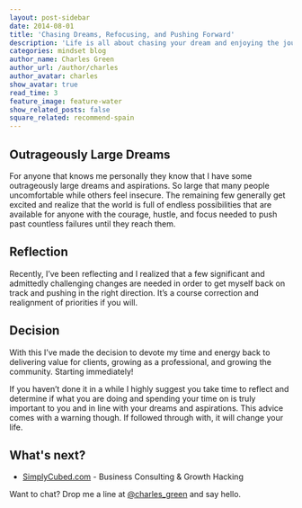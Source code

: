 ```yaml
---
layout: post-sidebar
date: 2014-08-01
title: 'Chasing Dreams, Refocusing, and Pushing Forward'
description: 'Life is all about chasing your dream and enjoying the journey.'
categories: mindset blog
author_name: Charles Green
author_url: /author/charles
author_avatar: charles
show_avatar: true
read_time: 3
feature_image: feature-water
show_related_posts: false
square_related: recommend-spain
---
```


## Outrageously Large Dreams

For anyone that knows me personally they know that I have some outrageously large dreams and aspirations. So large that many people uncomfortable while others feel insecure. The remaining few generally get excited and realize that the world is full of endless possibilities that are available for anyone with the courage, hustle, and focus needed to push past countless failures until they reach them.  


## Reflection  
Recently, I’ve been reflecting and I realized that a few significant and admittedly challenging changes are needed in order to get myself back on track and pushing in the right direction. It’s a course correction and realignment of priorities if you will.  

## Decision
With this I’ve made the decision to devote my time and energy back to delivering value for clients, growing as a professional, and growing the community. Starting immediately!


If you haven’t done it in a while I highly suggest you take time to reflect and determine if what you are doing and spending your time on is truly important to you and in line with your dreams and aspirations.  This advice comes with a warning though. If followed through with, it will change your life.


## What's next?
- [SimplyCubed.com](http://www.simplycubed.com) - Business Consulting & Growth Hacking


Want to chat? Drop me a line at [@charles_green](http://www.twitter.com/charles_green) and say hello.
